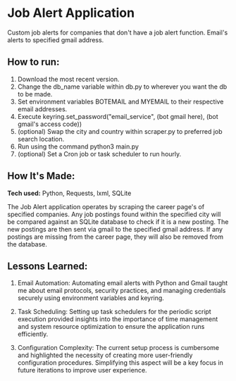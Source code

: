 # Job Alert Application
Custom job alerts for companies that don't have a job alert function. Email's alerts to specified gmail address.

## How to run:

1. Download the most recent version.
2. Change the db_name variable within db.py to wherever you want the db to be made.
3. Set environment variables BOTEMAIL and MYEMAIL to their respective email addresses.
4. Execute keyring.set_password("email_service", (bot gmail here), (bot gmail's access code))
5. (optional) Swap the city and country within scraper.py to preferred job search location.
6. Run using the command python3 main.py
7. (optional) Set a Cron job or task scheduler to run hourly.

## How It's Made:

**Tech used:** Python, Requests, lxml, SQLite

The Job Alert application operates by scraping the career page's of specified companies. Any job postings found within the specified city will be compared against an SQLite database to check if it is a new posting. The new postings are then sent via gmail to the specified gmail address. If any postings are missing from the career page, they will also be removed from the database.

## Lessons Learned:

1. Email Automation: Automating email alerts with Python and Gmail taught me about email protocols, security practices, and managing credentials securely using environment variables and keyring.

2. Task Scheduling: Setting up task schedulers for the periodic script execution provided insights into the importance of time management and system resource optimization to ensure the application runs efficiently.

3. Configuration Complexity: The current setup process is cumbersome and highlighted the necessity of creating more user-friendly configuration procedures. Simplifying this aspect will be a key focus in future iterations to improve user experience.
